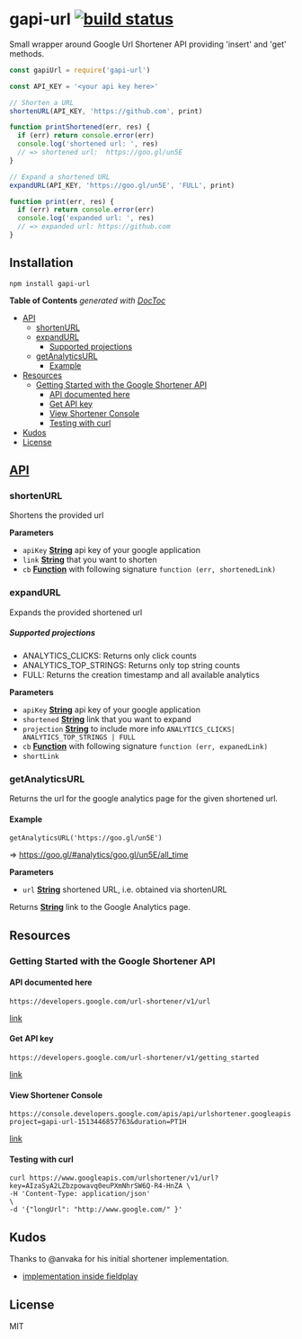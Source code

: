 # gapi-url [![build status](https://secure.travis-ci.org/thlorenz/gapi-url.svg?branch=master)](http://travis-ci.org/thlorenz/gapi-url)

Small wrapper around Google Url Shortener API providing 'insert' and 'get' methods.

```js
const gapiUrl = require('gapi-url')

const API_KEY = '<your api key here>'

// Shorten a URL
shortenURL(API_KEY, 'https://github.com', print)

function printShortened(err, res) {
  if (err) return console.error(err)
  console.log('shortened url: ', res)
  // => shortened url:  https://goo.gl/un5E
}

// Expand a shortened URL
expandURL(API_KEY, 'https://goo.gl/un5E', 'FULL', print)

function print(err, res) {
  if (err) return console.error(err)
  console.log('expanded url: ', res)
  // => expanded url: https://github.com
}
```

## Installation

    npm install gapi-url

<!-- START doctoc generated TOC please keep comment here to allow auto update -->
<!-- DON'T EDIT THIS SECTION, INSTEAD RE-RUN doctoc TO UPDATE -->
**Table of Contents**  *generated with [DocToc](https://github.com/thlorenz/doctoc)*

- [API](#api)
  - [shortenURL](#shortenurl)
  - [expandURL](#expandurl)
      - [Supported projections](#supported-projections)
  - [getAnalyticsURL](#getanalyticsurl)
    - [Example](#example)
- [Resources](#resources)
  - [Getting Started with the Google Shortener API](#getting-started-with-the-google-shortener-api)
    - [API documented here](#api-documented-here)
    - [Get API key](#get-api-key)
    - [View Shortener Console](#view-shortener-console)
    - [Testing with curl](#testing-with-curl)
- [Kudos](#kudos)
- [License](#license)

<!-- END doctoc generated TOC please keep comment here to allow auto update -->

## [API](https://thlorenz.github.io/gapi-url)

<!-- Generated by documentation.js. Update this documentation by updating the source code. -->

### shortenURL

Shortens the provided url

**Parameters**

-   `apiKey` **[String](https://developer.mozilla.org/en-US/docs/Web/JavaScript/Reference/Global_Objects/String)** api key of your google application
-   `link` **[String](https://developer.mozilla.org/en-US/docs/Web/JavaScript/Reference/Global_Objects/String)** that you want to shorten
-   `cb` **[Function](https://developer.mozilla.org/en-US/docs/Web/JavaScript/Reference/Statements/function)** with following signature `function (err, shortenedLink)`

### expandURL

Expands the provided shortened url

##### Supported projections

-   ANALYTICS_CLICKS: Returns only click counts
-   ANALYTICS_TOP_STRINGS: Returns only top string counts
-   FULL: Returns the creation timestamp and all available analytics

**Parameters**

-   `apiKey` **[String](https://developer.mozilla.org/en-US/docs/Web/JavaScript/Reference/Global_Objects/String)** api key of your google application
-   `shortened` **[String](https://developer.mozilla.org/en-US/docs/Web/JavaScript/Reference/Global_Objects/String)** link that you want to expand
-   `projection` **[String](https://developer.mozilla.org/en-US/docs/Web/JavaScript/Reference/Global_Objects/String)** to include more info `ANALYTICS_CLICKS| ANALYTICS_TOP_STRINGS | FULL`
-   `cb` **[Function](https://developer.mozilla.org/en-US/docs/Web/JavaScript/Reference/Statements/function)** with following signature `function (err, expanedLink)`
-   `shortLink`  

### getAnalyticsURL

Returns the url for the google analytics page for the given
shortened url.

#### Example

`getAnalyticsURL('https://goo.gl/un5E')`

=> <https://goo.gl/#analytics/goo.gl/un5E/all_time>

**Parameters**

-   `url` **[String](https://developer.mozilla.org/en-US/docs/Web/JavaScript/Reference/Global_Objects/String)** shortened URL, i.e. obtained via shortenURL

Returns **[String](https://developer.mozilla.org/en-US/docs/Web/JavaScript/Reference/Global_Objects/String)** link to the Google Analytics page.

## Resources

### Getting Started with the Google Shortener API

#### API documented here

    https://developers.google.com/url-shortener/v1/url

[link](https://developers.google.com/url-shortener/v1/url)

#### Get API key

    https://developers.google.com/url-shortener/v1/getting_started

[link](https://developers.google.com/url-shortener/v1/getting_started)

#### View Shortener Console

    https://console.developers.google.com/apis/api/urlshortener.googleapis.com/overview?project=gapi-url-1513446857763&duration=PT1H

[link](https://console.developers.google.com/apis/api/urlshortener.googleapis.com/overview?project=gapi-url-1513446857763&duration=PT1H)

#### Testing with curl

    curl https://www.googleapis.com/urlshortener/v1/url?key=AIzaSyA2LZbzpowavq0euPXmNhrSW6Q-R4-HnZA \
    -H 'Content-Type: application/json'                                                             \
    -d '{"longUrl": "http://www.google.com/" }'

## Kudos

Thanks to @anvaka for his initial shortener implementation.

-   [implementation inside fieldplay](https://github.com/anvaka/fieldplay/blob/2904a2a518dfa7bcb1929997134aef96907c1aea/src/lib/shortener.js)

## License

MIT

